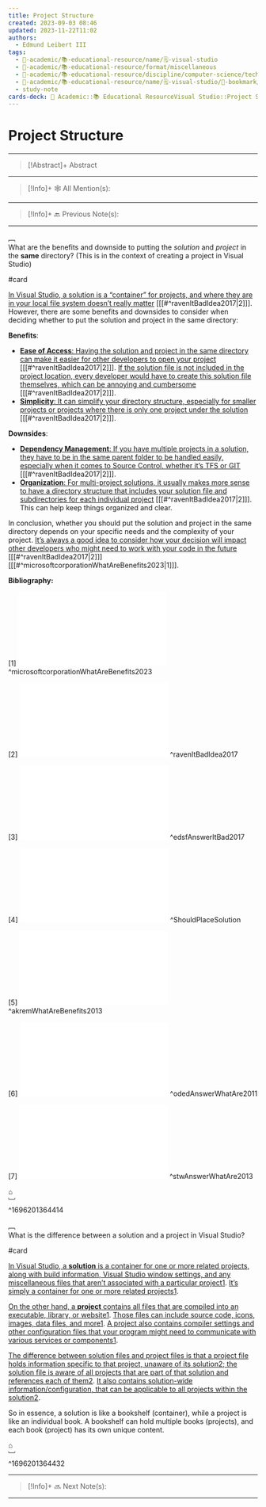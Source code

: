 ```yaml
---
title: Project Structure
created: 2023-09-03 08:46
updated: 2023-11-22T11:02
authors:
  - Edmund Leibert III
tags:
  - 🔴-academic/📚-educational-resource/name/🗒️-visual-studio
  - 🔴-academic/📚-educational-resource/format/miscellaneous
  - 🔴-academic/📚-educational-resource/discipline/computer-science/technology/visual-studio
  - 🔴-academic/📚-educational-resource/name/🗒️-visual-studio/🔖-bookmark/project-structure
  - study-note
cards-deck: 🔴 Academic::📚 Educational Resource️Visual Studio::Project Structure
---
```


# Project Structure

---

> [!Abstract]+ Abstract
> 

---

 > [!Info]+ 🕸️ All Mention(s): 
 > 

---

 > [!Info]+ 🔙️ Previous Note(s): 
 > 
 
---

﹇<br>
What are the benefits and downside to putting the _solution_ and _project_ in the **same** directory? (This is in the context of creating a project in Visual Studio)

#card 

[In Visual Studio, a solution is a “container” for projects, and where they are in your local file system doesn’t really matter](https://stackoverflow.com/questions/42568331/is-it-a-bad-idea-for-my-solution-and-project-to-be-stored-in-separate-locations) \[[[#^ravenItBadIdea2017|2]]\]. However, there are some benefits and downsides to consider when deciding whether to put the solution and project in the same directory:

**Benefits**:

- [**Ease of Access**: Having the solution and project in the same directory can make it easier for other developers to open your project](https://stackoverflow.com/questions/42568331/is-it-a-bad-idea-for-my-solution-and-project-to-be-stored-in-separate-locations) \[[[#^ravenItBadIdea2017|2]]\]. [If the solution file is not included in the project location, every developer would have to create this solution file themselves, which can be annoying and cumbersome](https://stackoverflow.com/questions/42568331/is-it-a-bad-idea-for-my-solution-and-project-to-be-stored-in-separate-locations) \[[[#^ravenItBadIdea2017|2]]\].
- [**Simplicity**: It can simplify your directory structure, especially for smaller projects or projects where there is only one project under the solution](https://tipsfolder.com/i-place-solution-project-same-directory-fb048ce4c1a3edfd94c510e62a15c409/) \[[[#^ravenItBadIdea2017|2]]\].

**Downsides**:

- [**Dependency Management**: If you have multiple projects in a solution, they have to be in the same parent folder to be handled easily, especially when it comes to Source Control, whether it’s TFS or GIT](https://stackoverflow.com/questions/42568331/is-it-a-bad-idea-for-my-solution-and-project-to-be-stored-in-separate-locations) \[[[#^ravenItBadIdea2017|2]]\].
- [**Organization**: For multi-project solutions, it usually makes more sense to have a directory structure that includes your solution file and subdirectories for each individual project](https://tipsfolder.com/i-place-solution-project-same-directory-fb048ce4c1a3edfd94c510e62a15c409/) \[[[#^ravenItBadIdea2017|2]]\]. This can help keep things organized and clear.

In conclusion, whether you should put the solution and project in the same directory depends on your specific needs and the complexity of your project. [It’s always a good idea to consider how your decision will impact other developers who might need to work with your code in the future](https://stackoverflow.com/questions/42568331/is-it-a-bad-idea-for-my-solution-and-project-to-be-stored-in-separate-locations) \[[[#^ravenItBadIdea2017|2]]\] \[[[#^microsoftcorporationWhatAreBenefits2023|1]]\].

**Bibliography:**

[1]
![microsoftcorporationWhatAreBenefits2023](the-vault/zotero/microsoftcorporationWhatAreBenefits2023.md) ^microsoftcorporationWhatAreBenefits2023

[2]
![ravenItBadIdea2017](the-vault/zotero/ravenItBadIdea2017.md)
^ravenItBadIdea2017

[3]
![edsfAnswerItBad2017](the-vault/zotero/edsfAnswerItBad2017.md)
^edsfAnswerItBad2017

[4]
![ShouldPlaceSolution](the-vault/zotero/ShouldPlaceSolution.md)
^ShouldPlaceSolution

[5]
![akremWhatAreBenefits2013](the-vault/zotero/akremWhatAreBenefits2013.md)
^akremWhatAreBenefits2013

[6]
![odedAnswerWhatAre2011](the-vault/zotero/odedAnswerWhatAre2011.md)
^odedAnswerWhatAre2011

[7]
![stwAnswerWhatAre2013](the-vault/zotero/stwAnswerWhatAre2013.md)
^stwAnswerWhatAre2013

⌂
<br>﹈<br>^1696201364414



﹇<br>
What is the difference between a solution and a project in Visual Studio?

#card 

[In Visual Studio, a **solution** is a container for one or more related projects, along with build information, Visual Studio window settings, and any miscellaneous files that aren’t associated with a particular project](https://learn.microsoft.com/en-us/visualstudio/ide/solutions-and-projects-in-visual-studio?view=vs-2022)[1](https://learn.microsoft.com/en-us/visualstudio/ide/solutions-and-projects-in-visual-studio?view=vs-2022). [It’s simply a container for one or more related projects](https://learn.microsoft.com/en-us/visualstudio/ide/solutions-and-projects-in-visual-studio?view=vs-2022)[1](https://learn.microsoft.com/en-us/visualstudio/ide/solutions-and-projects-in-visual-studio?view=vs-2022).

[On the other hand, a **project** contains all files that are compiled into an executable, library, or website](https://learn.microsoft.com/en-us/visualstudio/ide/solutions-and-projects-in-visual-studio?view=vs-2022)[1](https://learn.microsoft.com/en-us/visualstudio/ide/solutions-and-projects-in-visual-studio?view=vs-2022). [Those files can include source code, icons, images, data files, and more](https://learn.microsoft.com/en-us/visualstudio/ide/solutions-and-projects-in-visual-studio?view=vs-2022)[1](https://learn.microsoft.com/en-us/visualstudio/ide/solutions-and-projects-in-visual-studio?view=vs-2022). [A project also contains compiler settings and other configuration files that your program might need to communicate with various services or components](https://learn.microsoft.com/en-us/visualstudio/ide/solutions-and-projects-in-visual-studio?view=vs-2022)[1](https://learn.microsoft.com/en-us/visualstudio/ide/solutions-and-projects-in-visual-studio?view=vs-2022).

[The difference between solution files and project files is that a project file holds information specific to that project, unaware of its solution](https://stackoverflow.com/questions/7133796/what-are-sln-and-vcproj-files-and-what-do-they-contain)[2](https://stackoverflow.com/questions/7133796/what-are-sln-and-vcproj-files-and-what-do-they-contain)[; the solution file is aware of all projects that are part of that solution and references each of them](https://stackoverflow.com/questions/7133796/what-are-sln-and-vcproj-files-and-what-do-they-contain)[2](https://stackoverflow.com/questions/7133796/what-are-sln-and-vcproj-files-and-what-do-they-contain). [It also contains solution-wide information/configuration, that can be applicable to all projects within the solution](https://stackoverflow.com/questions/7133796/what-are-sln-and-vcproj-files-and-what-do-they-contain)[2](https://stackoverflow.com/questions/7133796/what-are-sln-and-vcproj-files-and-what-do-they-contain).

So in essence, a solution is like a bookshelf (container), while a project is like an individual book. A bookshelf can hold multiple books (projects), and each book (project) has its own unique content.

⌂
<br>﹈<br>^1696201364432



---

> [!Info]+ 🔜 Next Note(s):
> 

---





